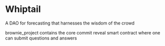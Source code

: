 # Whiptail
A DAO for forecasting that harnesses the wisdom of the crowd

brownie_project contains the core commit reveal smart contract where one can submit questions and answers
